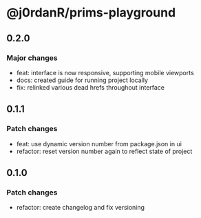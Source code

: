 # @j0rdanR/prims-playground

## 0.2.0

### Major changes

- feat: interface is now responsive, supporting mobile viewports
- docs: created guide for running project locally
- fix: relinked various dead hrefs throughout interface

## 0.1.1

### Patch changes

- feat: use dynamic version number from package.json in ui
- refactor: reset version number again to reflect state of project

## 0.1.0

### Patch changes

- refactor: create changelog and fix versioning